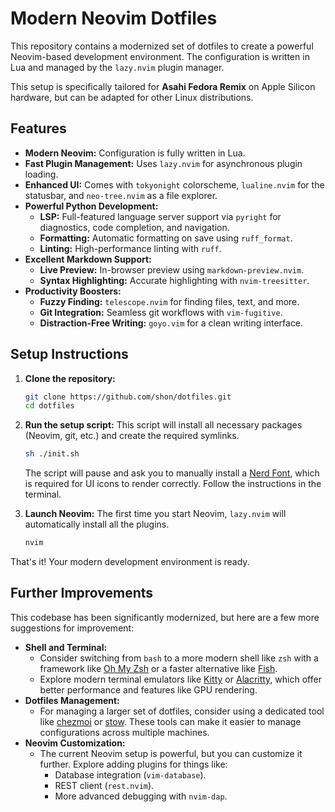 # Modern Neovim Dotfiles

This repository contains a modernized set of dotfiles to create a powerful Neovim-based development environment. The configuration is written in Lua and managed by the `lazy.nvim` plugin manager.

This setup is specifically tailored for **Asahi Fedora Remix** on Apple Silicon hardware, but can be adapted for other Linux distributions.

## Features

*   **Modern Neovim:** Configuration is fully written in Lua.
*   **Fast Plugin Management:** Uses `lazy.nvim` for asynchronous plugin loading.
*   **Enhanced UI:** Comes with `tokyonight` colorscheme, `lualine.nvim` for the statusbar, and `neo-tree.nvim` as a file explorer.
*   **Powerful Python Development:**
    *   **LSP:** Full-featured language server support via `pyright` for diagnostics, code completion, and navigation.
    *   **Formatting:** Automatic formatting on save using `ruff_format`.
    *   **Linting:** High-performance linting with `ruff`.
*   **Excellent Markdown Support:**
    *   **Live Preview:** In-browser preview using `markdown-preview.nvim`.
    *   **Syntax Highlighting:** Accurate highlighting with `nvim-treesitter`.
*   **Productivity Boosters:**
    *   **Fuzzy Finding:** `telescope.nvim` for finding files, text, and more.
    *   **Git Integration:** Seamless git workflows with `vim-fugitive`.
    *   **Distraction-Free Writing:** `goyo.vim` for a clean writing interface.

## Setup Instructions

1.  **Clone the repository:**
    ```bash
    git clone https://github.com/shon/dotfiles.git
    cd dotfiles
    ```

2.  **Run the setup script:**
    This script will install all necessary packages (Neovim, git, etc.) and create the required symlinks.
    ```bash
    sh ./init.sh
    ```
    The script will pause and ask you to manually install a [Nerd Font](https://www.nerdfonts.com/font-downloads), which is required for UI icons to render correctly. Follow the instructions in the terminal.

3.  **Launch Neovim:**
    The first time you start Neovim, `lazy.nvim` will automatically install all the plugins.
    ```bash
    nvim
    ```

That's it! Your modern development environment is ready.

## Further Improvements

This codebase has been significantly modernized, but here are a few more suggestions for improvement:

*   **Shell and Terminal:**
    *   Consider switching from `bash` to a more modern shell like `zsh` with a framework like [Oh My Zsh](https://ohmyz.sh/) or a faster alternative like [Fish](https://fishshell.com/).
    *   Explore modern terminal emulators like [Kitty](https://sw.kovidgoyal.net/kitty/) or [Alacritty](https://alacritty.org/), which offer better performance and features like GPU rendering.
*   **Dotfiles Management:**
    *   For managing a larger set of dotfiles, consider using a dedicated tool like [chezmoi](https://www.chezmoi.io/) or [stow](https://www.gnu.org/software/stow/). These tools can make it easier to manage configurations across multiple machines.
*   **Neovim Customization:**
    *   The current Neovim setup is powerful, but you can customize it further. Explore adding plugins for things like:
        *   Database integration (`vim-database`).
        *   REST client (`rest.nvim`).
        *   More advanced debugging with `nvim-dap`.

